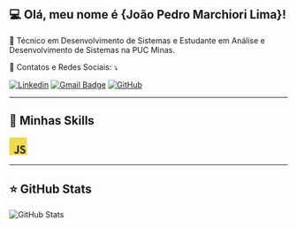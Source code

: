 ## 💻 Olá, meu nome é {João Pedro Marchiori Lima}!


📕 Técnico em Desenvolvimento de Sistemas e Estudante em Análise e Desenvolvimento de Sistemas na PUC Minas.

<p align="left">
    💬 Contatos e Redes Sociais: ⤵️
  </p>
  
[![Linkedin](https://img.shields.io/badge/-JoãoMarchiori-blue?style=flat-square&logo=Linkedin&logoColor=white&link=https://www.linkedin.com/in/joão-marchiori-61aab822b/)](https://www.linkedin.com/in/joão-marchiori-61aab822b/)
[![Gmail Badge](https://img.shields.io/badge/-jplmarchiori@gmail.com-006bed?style=flat-square&logo=Gmail&logoColor=white&link=mailto:jplmarchiori@gmail.com)](mailto:jplmarchiori@gmail.com)
[![GitHub](https://img.shields.io/github/followers/JPMarchioriL?label=follow&style=social)](https://github.com/JPMarchioriL)

---

## 🚀 Minhas Skills

<code><img height="32" src="https://raw.githubusercontent.com/github/explore/80688e429a7d4ef2fca1e82350fe8e3517d3494d/topics/javascript/javascript.png" alt="Javascript"/></code>

---

## ⭐ GitHub Stats

![GitHub Stats](https://github-readme-stats.vercel.app/api?username=JPMarchioriL&show_icons=true)
